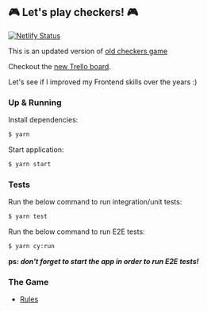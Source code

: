 ## :video_game: Let's play checkers! :video_game:

[![Netlify Status](https://api.netlify.com/api/v1/badges/8a5f7fae-594f-4421-a02b-0db3f09154ae/deploy-status)](https://app.netlify.com/sites/checkers-game/deploys)

This is an updated version of [old checkers game](https://github.com/emanuellarini/checkers/tree/master)

Checkout the [new Trello board](https://trello.com/b/TJqoFT2R/checkers-20).

Let's see if I improved my Frontend skills over the years :)

### Up & Running

Install dependencies:
```sh
$ yarn
```

Start application:
```sh
$ yarn start
```

### Tests

Run the below command to run integration/unit tests:
```sh
$ yarn test
```

Run the below command to run E2E tests:
```sh
$ yarn cy:run
```

__ps: _don't forget to start the app in order to run E2E tests!___

### The Game

- [Rules](/docs/Rules.md)
